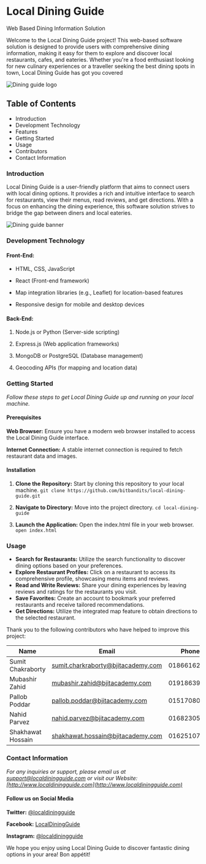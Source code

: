 # Local Dining Guide

Web Based Dining Information Solution

Welcome to the Local Dining Guide project! This web-based software solution is designed to provide users with comprehensive dining information, making it easy for them to explore and discover local restaurants, cafes, and eateries. Whether you're a food enthusiast looking for new culinary experiences or a traveller seeking the best dining spots in town, Local Dining Guide has got you covered

![Dining guide logo](https://images.unsplash.com/photo-1520252684003-ed43c268810a?ixlib=rb-4.0.3&ixid=M3wxMjA3fDB8MHxwaG90by1wYWdlfHx8fGVufDB8fHx8fA%3D%3D&auto=format&fit=crop&w=300&q=80)

## Table of Contents

- Introduction
- Development Technology
- Features
- Getting Started
- Usage
- Contributors
- Contact Information

### Introduction

Local Dining Guide is a user-friendly platform that aims to connect users with local dining
options. It provides a rich and intuitive interface to search for restaurants, view their menus,
read reviews, and get directions. With a focus on enhancing the dining experience, this
software solution strives to bridge the gap between diners and local eateries.

![Dining guide banner](https://images.unsplash.com/photo-1466978913421-dad2ebd01d17?ixlib=rb-4.0.3&ixid=M3wxMjA3fDB8MHxwaG90by1wYWdlfHx8fGVufDB8fHx8fA%3D%3D&auto=format&fit=crop&w=500&q=80)

### Development Technology

#### Front-End:
- HTML, CSS, JavaScript

- React (Front-end framework)

- Map integration libraries (e.g., Leaflet) for location-based features

- Responsive design for mobile and desktop devices

#### Back-End:
1. Node.js or Python (Server-side scripting)

2. Express.js (Web application frameworks)

3. MongoDB or PostgreSQL (Database management)

4. Geocoding APIs (for mapping and location data)

### Getting Started

*Follow these steps to get Local Dining Guide up and running on your local machine.*

#### Prerequisites

**Web Browser:** Ensure you have a modern web browser installed to access the Local Dining Guide interface.

**Internet Connection:** A stable internet connection is required to fetch restaurant data and images.

#### Installation
1. **Clone the Repository:** Start by cloning this repository to your local machine.
`git clone https://github.com/bitbandits/local-dining-guide.git`

2. **Navigate to Directory:** Move into the project directory.
`cd local-dining-guide`

3. **Launch the Application:** Open the index.html file in your web browser.
`open index.html`

### Usage

- **Search for Restaurants:** Utilize the search functionality to discover dining options based on your preferences.
- **Explore Restaurant Profiles:** Click on a restaurant to access its comprehensive profile, showcasing menu items and reviews.
- **Read and Write Reviews:** Share your dining experiences by leaving reviews and ratings for the restaurants you visit.
- **Save Favorites:** Create an account to bookmark your preferred restaurants and receive tailored recommendations.
- **Get Directions:** Utilize the integrated map feature to obtain directions to the selected restaurant.

Thank you to the following contributors who have helped to improve this project:

| Name          | Email           | Phone          |
| ------------- | --------------- | -------------- |
| Sumit Chakraborty | sumit.charkraborty@bjitacademy.com | 01866162834 |
| Mubashir Zahid | mubashir.zahid@bjitacademy.com | 01918639082 |
| Pallob Poddar | pallob.poddar@bjitacademy.com | 01517080481 |
| Nahid Parvez | nahid.parvez@bjitacademy.com | 01682305602 |
| Shakhawat Hossain | shakhawat.hossain@bjitacademy.com | 01625107431 |

### Contact Information

_For any inquiries or support, please email us at support@localdiningguide.com or visit our Website: [http://www.localdiningguide.com](http://www.localdiningguide.com)_

#### Follow us on Social Media

**Twitter:** [@localdiningguide](https://twitter.com/localdiningguide)

**Facebook:** [LocalDiningGuide](https://www.facebook.com/LocalDiningGuide)

**Instagram:** [@localdiningguide](https://www.instagram.com/localdiningguide)

We hope you enjoy using Local Dining Guide to discover fantastic dining options in your area! Bon appétit!